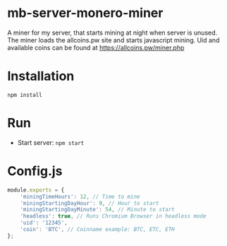 # mb-server-monero-miner
A miner for my server, that starts mining at night when server is unused. 
The miner loads the allcoins.pw site and starts javascript mining.
Uid and available coins can be found at https://allcoins.pw/miner.php

Installation
============

    npm install
     
    
Run
============

* Start server: `npm start`

Config.js
============

```javascript
module.exports = {
    'miningTimeHours': 12, // Time to mine
    'miningStartingDayHour': 9, // Hour to start
    'miningStartingDayMinute': 54, // Minute to start
    'headless': true, // Runs Chromium Browser in headless mode
    'uid': '12345',
    'coin': 'BTC', // Coinname example: BTC, ETC, ETH
};
```
